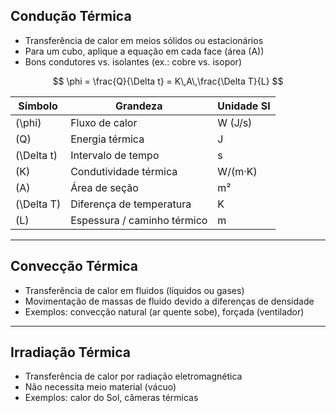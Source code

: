 ## Condução Térmica

- Transferência de calor em meios sólidos ou estacionários  
- Para um cubo, aplique a equação em cada face (área \(A\))  
- Bons condutores vs. isolantes (ex.: cobre vs. isopor)  

$$
\phi = \frac{Q}{\Delta t} = K\,A\,\frac{\Delta T}{L}
$$

| Símbolo    | Grandeza                 | Unidade SI |
| ---------- | ------------------------ | ---------- |
| \(\phi\)   | Fluxo de calor           | W (J/s)    |
| \(Q\)      | Energia térmica          | J          |
| \(\Delta t\) | Intervalo de tempo     | s          |
| \(K\)      | Condutividade térmica    | W/(m·K)    |
| \(A\)      | Área de seção            | m²         |
| \(\Delta T\) | Diferença de temperatura | K        |
| \(L\)      | Espessura / caminho térmico | m      |

---

## Convecção Térmica

- Transferência de calor em fluidos (líquidos ou gases)  
- Movimentação de massas de fluido devido a diferenças de densidade  
- Exemplos: convecção natural (ar quente sobe), forçada (ventilador)


---

## Irradiação Térmica

- Transferência de calor por radiação eletromagnética  
- Não necessita meio material (vácuo)  
- Exemplos: calor do Sol, câmeras térmicas  

